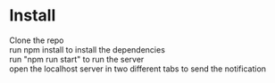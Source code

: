 # Install
Clone the repo<br/> 
run npm install to install the dependencies<br/>
run "npm run start" to run the server<br/> 
open the localhost server in two different tabs to send the notification 
